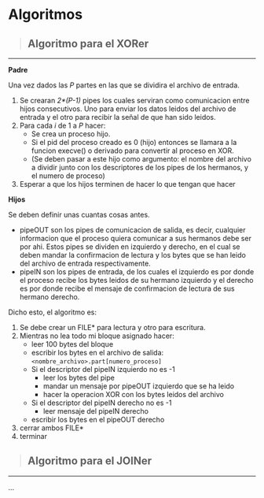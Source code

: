 # Algoritmos

>## Algoritmo para el XORer
---

__Padre__

Una vez dados las _P_ partes en las que se dividira el archivo de entrada.

1. Se crearan _2*(P-1)_ pipes los cuales serviran como comunicacion entre hijos
 consecutivos. Uno para enviar los datos leidos del archivo de entrada y el
 otro para recibir la señal de que han sido leidos.
2. Para cada _i_ de 1 a _P_ hacer:
	* Se crea un proceso hijo.
	* Si el pid del proceso creado es 0 (hijo) entonces se llamara a la funcion execve() o derivado para convertir al proceso en XOR.
	* (Se deben pasar a este hijo como argumento: el nombre del archivo a dividir junto con los descriptores de los pipes de los hermanos, y el numero de proceso)
3. Esperar a que los hijos terminen de hacer lo que tengan que hacer

__Hijos__

Se deben definir unas cuantas cosas antes.  
- pipeOUT son los pipes de comunicacion de salida, es decir, cualquier informacion que el proceso quiera
comunicar a sus hermanos debe ser por ahi. Estos pipes se dividen en izquierdo y derecho, en el cual se 
deben mandar la confirmacion de lectura y los bytes que se han leido del archivo de entrada respectivamente.
- pipeIN son los pipes de entrada, de los cuales el izquierdo es por donde el proceso recibe los bytes leidos
de su hermano izquierdo y el derecho es por donde recibe el mensaje de confirmacion de lectura de sus hermano
derecho.

Dicho esto, el algoritmo es:  

1. Se debe crear un FILE\* para lectura y otro para escritura.
2. Mientras no lea todo mi bloque asignado hacer:
	* leer 100 bytes del bloque
	* escribir los bytes en el archivo de salida: `<nombre_archivo>.part[numero_proceso]`
	* Si el descriptor del pipeIN izquierdo no es -1
		* leer los bytes del pipe
		* mandar un mensaje por pipeOUT izquierdo que se ha leido
		* hacer la operacion XOR con los bytes leidos del archivo
	* Si el descriptor del pipeIN derecho no es -1
		* leer mensaje del pipeIN derecho
	* escribir los bytes en el pipeOUT derecho
3. cerrar ambos FILE\*
4. terminar

>## Algoritmo para el JOINer
---

...
